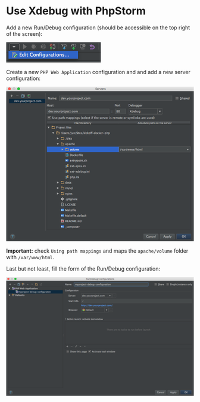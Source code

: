 # Use Xdebug with PhpStorm

Add a new Run/Debug configuration (should be accessible on the top right of the screen):

<img src="images/xdebug1.png" alt="Add a new Run/Debug configurations" />

Create a new `PHP Web Application` configuration and  and add a new server configuration:

<img src="images/xdebug2.png" alt="Add a new server configuration" />

**Important:** check `Using path mappings` and maps the `apache/volume` folder with `/var/www/html`.

Last but not least, fill the form of the Run/Debug configuration:

<img src="images/xdebug3.png" alt="Fill the form of the Run/Debug configuration" />